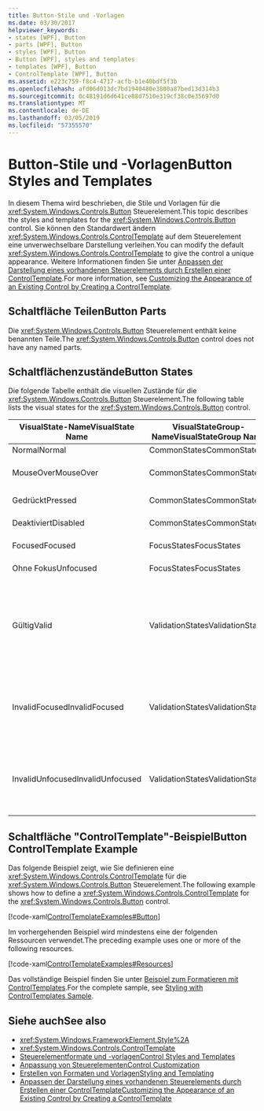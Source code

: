 ```yaml
---
title: Button-Stile und -Vorlagen
ms.date: 03/30/2017
helpviewer_keywords:
- states [WPF], Button
- parts [WPF], Button
- styles [WPF], Button
- Button [WPF], styles and templates
- templates [WPF], Button
- ControlTemplate [WPF], Button
ms.assetid: e223c759-f8c4-4717-acfb-b1e40bdf5f3b
ms.openlocfilehash: afd06d013dc7bd1940480e3800a87bed13d314b3
ms.sourcegitcommit: 0c48191d6d641ce88d7510e319cf38c0e35697d0
ms.translationtype: MT
ms.contentlocale: de-DE
ms.lasthandoff: 03/05/2019
ms.locfileid: "57355570"
---
```

# <a name="button-styles-and-templates"></a><span data-ttu-id="f8705-102">Button-Stile und -Vorlagen</span><span class="sxs-lookup"><span data-stu-id="f8705-102">Button Styles and Templates</span></span>
<span data-ttu-id="f8705-103">In diesem Thema wird beschrieben, die Stile und Vorlagen für die <xref:System.Windows.Controls.Button> Steuerelement.</span><span class="sxs-lookup"><span data-stu-id="f8705-103">This topic describes the styles and templates for the <xref:System.Windows.Controls.Button> control.</span></span> <span data-ttu-id="f8705-104">Sie können den Standardwert ändern <xref:System.Windows.Controls.ControlTemplate> auf dem Steuerelement eine unverwechselbare Darstellung verleihen.</span><span class="sxs-lookup"><span data-stu-id="f8705-104">You can modify the default <xref:System.Windows.Controls.ControlTemplate> to give the control a unique appearance.</span></span> <span data-ttu-id="f8705-105">Weitere Informationen finden Sie unter [Anpassen der Darstellung eines vorhandenen Steuerelements durch Erstellen einer ControlTemplate](customizing-the-appearance-of-an-existing-control.md).</span><span class="sxs-lookup"><span data-stu-id="f8705-105">For more information, see [Customizing the Appearance of an Existing Control by Creating a ControlTemplate](customizing-the-appearance-of-an-existing-control.md).</span></span>  
  
## <a name="button-parts"></a><span data-ttu-id="f8705-106">Schaltfläche Teilen</span><span class="sxs-lookup"><span data-stu-id="f8705-106">Button Parts</span></span>  
 <span data-ttu-id="f8705-107">Die <xref:System.Windows.Controls.Button> Steuerelement enthält keine benannten Teile.</span><span class="sxs-lookup"><span data-stu-id="f8705-107">The <xref:System.Windows.Controls.Button> control does not have any named parts.</span></span>  
  
## <a name="button-states"></a><span data-ttu-id="f8705-108">Schaltflächenzustände</span><span class="sxs-lookup"><span data-stu-id="f8705-108">Button States</span></span>  
 <span data-ttu-id="f8705-109">Die folgende Tabelle enthält die visuellen Zustände für die <xref:System.Windows.Controls.Button> Steuerelement.</span><span class="sxs-lookup"><span data-stu-id="f8705-109">The following table lists the visual states for the <xref:System.Windows.Controls.Button> control.</span></span>  
  
|<span data-ttu-id="f8705-110">VisualState-Name</span><span class="sxs-lookup"><span data-stu-id="f8705-110">VisualState Name</span></span>|<span data-ttu-id="f8705-111">VisualStateGroup-Name</span><span class="sxs-lookup"><span data-stu-id="f8705-111">VisualStateGroup Name</span></span>|<span data-ttu-id="f8705-112">Beschreibung</span><span class="sxs-lookup"><span data-stu-id="f8705-112">Description</span></span>|  
|-|-|-|  
|<span data-ttu-id="f8705-113">Normal</span><span class="sxs-lookup"><span data-stu-id="f8705-113">Normal</span></span>|<span data-ttu-id="f8705-114">CommonStates</span><span class="sxs-lookup"><span data-stu-id="f8705-114">CommonStates</span></span>|<span data-ttu-id="f8705-115">Der Standardzustand</span><span class="sxs-lookup"><span data-stu-id="f8705-115">The default state.</span></span>|  
|<span data-ttu-id="f8705-116">MouseOver</span><span class="sxs-lookup"><span data-stu-id="f8705-116">MouseOver</span></span>|<span data-ttu-id="f8705-117">CommonStates</span><span class="sxs-lookup"><span data-stu-id="f8705-117">CommonStates</span></span>|<span data-ttu-id="f8705-118">Der Mauszeiger ist über dem Steuerelement positioniert.</span><span class="sxs-lookup"><span data-stu-id="f8705-118">The mouse pointer is positioned over the control.</span></span>|  
|<span data-ttu-id="f8705-119">Gedrückt</span><span class="sxs-lookup"><span data-stu-id="f8705-119">Pressed</span></span>|<span data-ttu-id="f8705-120">CommonStates</span><span class="sxs-lookup"><span data-stu-id="f8705-120">CommonStates</span></span>|<span data-ttu-id="f8705-121">Das Steuerelement wird gedrückt.</span><span class="sxs-lookup"><span data-stu-id="f8705-121">The control is pressed.</span></span>|  
|<span data-ttu-id="f8705-122">Deaktiviert</span><span class="sxs-lookup"><span data-stu-id="f8705-122">Disabled</span></span>|<span data-ttu-id="f8705-123">CommonStates</span><span class="sxs-lookup"><span data-stu-id="f8705-123">CommonStates</span></span>|<span data-ttu-id="f8705-124">Das Steuerelement ist deaktiviert.</span><span class="sxs-lookup"><span data-stu-id="f8705-124">The control is disabled.</span></span>|  
|<span data-ttu-id="f8705-125">Focused</span><span class="sxs-lookup"><span data-stu-id="f8705-125">Focused</span></span>|<span data-ttu-id="f8705-126">FocusStates</span><span class="sxs-lookup"><span data-stu-id="f8705-126">FocusStates</span></span>|<span data-ttu-id="f8705-127">Der Fokus liegt auf dem Steuerelement.</span><span class="sxs-lookup"><span data-stu-id="f8705-127">The control has focus.</span></span>|  
|<span data-ttu-id="f8705-128">Ohne Fokus</span><span class="sxs-lookup"><span data-stu-id="f8705-128">Unfocused</span></span>|<span data-ttu-id="f8705-129">FocusStates</span><span class="sxs-lookup"><span data-stu-id="f8705-129">FocusStates</span></span>|<span data-ttu-id="f8705-130">Der Fokus liegt nicht auf dem Steuerelement.</span><span class="sxs-lookup"><span data-stu-id="f8705-130">The control does not have focus.</span></span>|  
|<span data-ttu-id="f8705-131">Gültig</span><span class="sxs-lookup"><span data-stu-id="f8705-131">Valid</span></span>|<span data-ttu-id="f8705-132">ValidationStates</span><span class="sxs-lookup"><span data-stu-id="f8705-132">ValidationStates</span></span>|<span data-ttu-id="f8705-133">Das Steuerelement verwendet die <xref:System.Windows.Controls.Validation> Klasse und die <xref:System.Windows.Controls.Validation.HasError%2A?displayProperty=nameWithType> angefügte Eigenschaft `false`.</span><span class="sxs-lookup"><span data-stu-id="f8705-133">The control uses the <xref:System.Windows.Controls.Validation> class and the <xref:System.Windows.Controls.Validation.HasError%2A?displayProperty=nameWithType> attached property is `false`.</span></span>|  
|<span data-ttu-id="f8705-134">InvalidFocused</span><span class="sxs-lookup"><span data-stu-id="f8705-134">InvalidFocused</span></span>|<span data-ttu-id="f8705-135">ValidationStates</span><span class="sxs-lookup"><span data-stu-id="f8705-135">ValidationStates</span></span>|<span data-ttu-id="f8705-136">Die <xref:System.Windows.Controls.Validation.HasError%2A?displayProperty=nameWithType> angefügte Eigenschaft `true` und das Steuerelement den Fokus besitzt.</span><span class="sxs-lookup"><span data-stu-id="f8705-136">The <xref:System.Windows.Controls.Validation.HasError%2A?displayProperty=nameWithType> attached property is `true` and the control has focus.</span></span>|  
|<span data-ttu-id="f8705-137">InvalidUnfocused</span><span class="sxs-lookup"><span data-stu-id="f8705-137">InvalidUnfocused</span></span>|<span data-ttu-id="f8705-138">ValidationStates</span><span class="sxs-lookup"><span data-stu-id="f8705-138">ValidationStates</span></span>|<span data-ttu-id="f8705-139">Die <xref:System.Windows.Controls.Validation.HasError%2A?displayProperty=nameWithType> angefügte Eigenschaft `true` und das Steuerelement keinen Fokus besitzt.</span><span class="sxs-lookup"><span data-stu-id="f8705-139">The <xref:System.Windows.Controls.Validation.HasError%2A?displayProperty=nameWithType> attached property is `true` and the control does not have focus.</span></span>|  
  
## <a name="button-controltemplate-example"></a><span data-ttu-id="f8705-140">Schaltfläche "ControlTemplate"-Beispiel</span><span class="sxs-lookup"><span data-stu-id="f8705-140">Button ControlTemplate Example</span></span>  
 <span data-ttu-id="f8705-141">Das folgende Beispiel zeigt, wie Sie definieren eine <xref:System.Windows.Controls.ControlTemplate> für die <xref:System.Windows.Controls.Button> Steuerelement.</span><span class="sxs-lookup"><span data-stu-id="f8705-141">The following example shows how to define a <xref:System.Windows.Controls.ControlTemplate> for the <xref:System.Windows.Controls.Button> control.</span></span>  
  
 [!code-xaml[ControlTemplateExamples#Button](~/samples/snippets/csharp/VS_Snippets_Wpf/ControlTemplateExamples/CS/resources/button.xaml#button)]  
  
 <span data-ttu-id="f8705-142">Im vorhergehenden Beispiel wird mindestens eine der folgenden Ressourcen verwendet.</span><span class="sxs-lookup"><span data-stu-id="f8705-142">The preceding example uses one or more of the following resources.</span></span>  
  
 [!code-xaml[ControlTemplateExamples#Resources](~/samples/snippets/csharp/VS_Snippets_Wpf/ControlTemplateExamples/CS/resources/shared.xaml#resources)]  
  
 <span data-ttu-id="f8705-143">Das vollständige Beispiel finden Sie unter [Beispiel zum Formatieren mit ControlTemplates](https://github.com/Microsoft/WPF-Samples/tree/master/Styles%20&%20Templates/IntroToStylingAndTemplating).</span><span class="sxs-lookup"><span data-stu-id="f8705-143">For the complete sample, see [Styling with ControlTemplates Sample](https://github.com/Microsoft/WPF-Samples/tree/master/Styles%20&%20Templates/IntroToStylingAndTemplating).</span></span>  
  
## <a name="see-also"></a><span data-ttu-id="f8705-144">Siehe auch</span><span class="sxs-lookup"><span data-stu-id="f8705-144">See also</span></span>
- <xref:System.Windows.FrameworkElement.Style%2A>
- <xref:System.Windows.Controls.ControlTemplate>
- [<span data-ttu-id="f8705-145">Steuerelementformate und -vorlagen</span><span class="sxs-lookup"><span data-stu-id="f8705-145">Control Styles and Templates</span></span>](control-styles-and-templates.md)
- [<span data-ttu-id="f8705-146">Anpassung von Steuerelementen</span><span class="sxs-lookup"><span data-stu-id="f8705-146">Control Customization</span></span>](control-customization.md)
- [<span data-ttu-id="f8705-147">Erstellen von Formaten und Vorlagen</span><span class="sxs-lookup"><span data-stu-id="f8705-147">Styling and Templating</span></span>](styling-and-templating.md)
- [<span data-ttu-id="f8705-148">Anpassen der Darstellung eines vorhandenen Steuerelements durch Erstellen einer ControlTemplate</span><span class="sxs-lookup"><span data-stu-id="f8705-148">Customizing the Appearance of an Existing Control by Creating a ControlTemplate</span></span>](customizing-the-appearance-of-an-existing-control.md)
